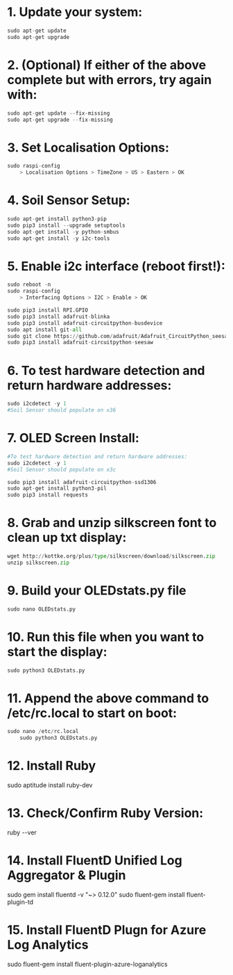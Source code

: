 # 1. Update your system:
```python
sudo apt-get update
sudo apt-get upgrade
```

# 2. (Optional) If either of the above complete but with errors, try again with:
```python 
sudo apt-get update --fix-missing
sudo apt-get upgrade --fix-missing
```

# 3. Set Localisation Options:
```python
sudo raspi-config
	> Localisation Options > TimeZone > US > Eastern > OK
```

# 4. Soil Sensor Setup:
```python
sudo apt-get install python3-pip
sudo pip3 install --upgrade setuptools
sudo apt-get install -y python-smbus
sudo apt-get install -y i2c-tools
```

# 5. Enable i2c interface (reboot first!):
```python
sudo reboot -n
sudo raspi-config
	> Interfacing Options > I2C > Enable > OK
```
```python
sudo pip3 install RPI.GPIO
sudo pip3 install adafruit-blinka
sudo pip3 install adafruit-circuitpython-busdevice
sudo apt install git-all
sudo git clone https://github.com/adafruit/Adafruit_CircuitPython_seesaw.git
sudo pip3 install adafruit-circuitpython-seesaw
```

# 6. To test hardware detection and return hardware addresses:
```python
sudo i2cdetect -y 1
#Soil Sensor should populate on x36
```

# 7. OLED Screen Install:
```python
#To test hardware detection and return hardware addresses:
sudo i2cdetect -y 1
#Soil Sensor should populate on x3c

sudo pip3 install adafruit-circuitpython-ssd1306
sudo apt-get install python3-pil
sudo pip3 install requests
```

# 8. Grab and unzip silkscreen font to clean up txt display:
```python
wget http://kottke.org/plus/type/silkscreen/download/silkscreen.zip
unzip silkscreen.zip
```

# 9. Build your OLEDstats.py file
```python
sudo nano OLEDstats.py
```

# 10. Run this file when you want to start the display:
```python
sudo python3 OLEDstats.py
```

# 11. Append the above command to /etc/rc.local to start on boot:
```python
sudo nano /etc/rc.local
	sudo python3 OLEDstats.py
```


# 12. Install Ruby
sudo aptitude install ruby-dev

# 13. Check/Confirm Ruby Version:
ruby --ver

# 14. Install FluentD Unified Log Aggregator & Plugin
sudo gem install fluentd -v "~> 0.12.0"
sudo fluent-gem install fluent-plugin-td

# 15. Install FluentD Plugn for Azure Log Analytics
sudo fluent-gem install fluent-plugin-azure-loganalytics


